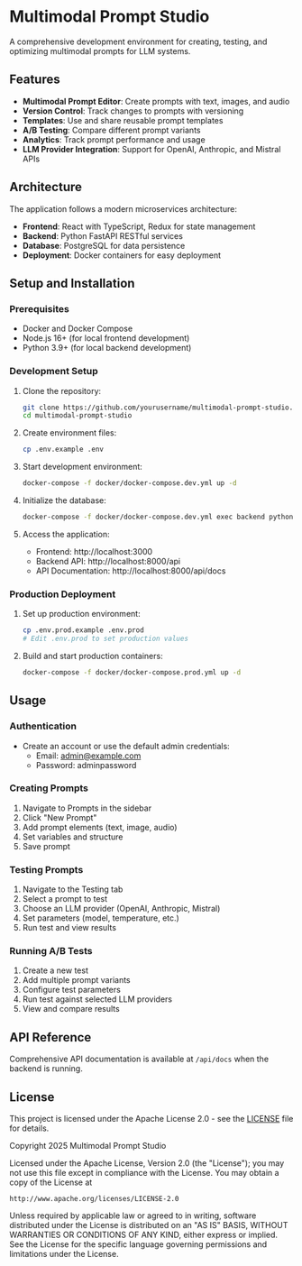 # Multimodal Prompt Studio

A comprehensive development environment for creating, testing, and optimizing multimodal prompts for LLM systems.

## Features

- **Multimodal Prompt Editor**: Create prompts with text, images, and audio
- **Version Control**: Track changes to prompts with versioning
- **Templates**: Use and share reusable prompt templates
- **A/B Testing**: Compare different prompt variants
- **Analytics**: Track prompt performance and usage
- **LLM Provider Integration**: Support for OpenAI, Anthropic, and Mistral APIs

## Architecture

The application follows a modern microservices architecture:

- **Frontend**: React with TypeScript, Redux for state management
- **Backend**: Python FastAPI RESTful services
- **Database**: PostgreSQL for data persistence
- **Deployment**: Docker containers for easy deployment

## Setup and Installation

### Prerequisites

- Docker and Docker Compose
- Node.js 16+ (for local frontend development)
- Python 3.9+ (for local backend development)

### Development Setup

1. Clone the repository:
   ```bash
   git clone https://github.com/yourusername/multimodal-prompt-studio.git
   cd multimodal-prompt-studio
   ```

2. Create environment files:
   ```bash
   cp .env.example .env
   ```

3. Start development environment:
   ```bash
   docker-compose -f docker/docker-compose.dev.yml up -d
   ```

4. Initialize the database:
   ```bash
   docker-compose -f docker/docker-compose.dev.yml exec backend python init_db.py
   ```

5. Access the application:
   - Frontend: http://localhost:3000
   - Backend API: http://localhost:8000/api
   - API Documentation: http://localhost:8000/api/docs

### Production Deployment

1. Set up production environment:
   ```bash
   cp .env.prod.example .env.prod
   # Edit .env.prod to set production values
   ```

2. Build and start production containers:
   ```bash
   docker-compose -f docker/docker-compose.prod.yml up -d
   ```

## Usage

### Authentication

- Create an account or use the default admin credentials:
  - Email: admin@example.com
  - Password: adminpassword

### Creating Prompts

1. Navigate to Prompts in the sidebar
2. Click "New Prompt"
3. Add prompt elements (text, image, audio)
4. Set variables and structure
5. Save prompt

### Testing Prompts

1. Navigate to the Testing tab
2. Select a prompt to test
3. Choose an LLM provider (OpenAI, Anthropic, Mistral)
4. Set parameters (model, temperature, etc.)
5. Run test and view results

### Running A/B Tests

1. Create a new test
2. Add multiple prompt variants
3. Configure test parameters
4. Run test against selected LLM providers
5. View and compare results

## API Reference

Comprehensive API documentation is available at `/api/docs` when the backend is running.

## License

This project is licensed under the Apache License 2.0 - see the [LICENSE](LICENSE) file for details.

Copyright 2025 Multimodal Prompt Studio

Licensed under the Apache License, Version 2.0 (the "License");
you may not use this file except in compliance with the License.
You may obtain a copy of the License at

    http://www.apache.org/licenses/LICENSE-2.0

Unless required by applicable law or agreed to in writing, software
distributed under the License is distributed on an "AS IS" BASIS,
WITHOUT WARRANTIES OR CONDITIONS OF ANY KIND, either express or implied.
See the License for the specific language governing permissions and
limitations under the License.
